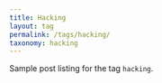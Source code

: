 ```yaml
---
title: Hacking
layout: tag
permalink: /tags/hacking/
taxonomy: hacking
---
```


Sample post listing for the tag `hacking`.
